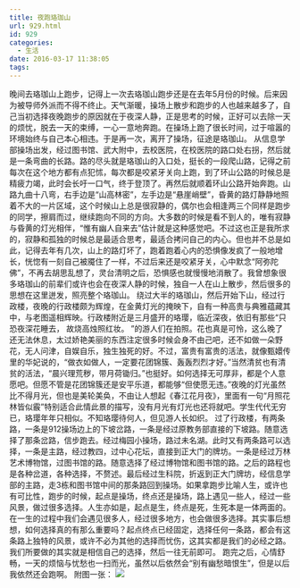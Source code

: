 ```yaml
---
title: 夜跑珞珈山
url: 929.html
id: 929
categories:
  - 生活
date: 2016-03-17 11:38:05
tags:
---
```


晚间去珞珈山上跑步，记得上一次去珞珈山跑步还是在去年5月份的时候。后来因为被导师外派而不得不终止。天气渐暖，操场上散步和跑步的人也越来越多了，自己当初选择夜晚跑步的原因就在于夜深人静，正是思考的时候，正好可以去除一天的烦忧，脱去一天的束缚，一心一意地奔跑。在操场上跑了很长时间，过于喧嚣的环境始终与自己本心相违。于是再一次，离开了操场，征途是珞珈山。 从信息学部操场出发，经过图书馆、武大附中，去校医院，在校医院的路口处右拐，然后就是一条弯曲的长路。路的尽头就是珞珈山的入口处，挺长的一段爬山路，记得之前每次在这个地方都有点犯怵，每次都是咬紧牙关向上跑，到了环山公路的时候总是精疲力竭，此时会长吁一口气，终于登顶了。再然后就顺着环山公路开始奔跑。山路九曲十八弯，右手边是“山高林密”，左手边是“悬崖峭壁”，昏黄的路灯静静地照着不大的一片区域，这个时候山上总是很寂静的，偶尔也会相逢两三个同样是跑步的同学，擦肩而过，继续跑向不同的方向。大多数的时候是看不到人的，唯有寂静与昏黄的灯光相伴，“惟有幽人自来去”估计就是这种感觉吧。不过这也正是我所求的，寂静和孤独的时候总是最适合思考，最适合拷问自己的内心。但也并不总是如此，记得去年有几次，山上的路灯坏了，跑着跑着心内的恐惧像发疯了一般地增长，恍惚有一刻自己被魇住了一样，不过后来还是咬紧牙关，心中默念“阿弥陀佛”，不再去胡思乱想了，灵台清明之后，恐惧感也就慢慢地消散了。我曾想象很多珞珈山的前辈们或许也会在夜深人静的时候，独自一人在山上散步，然后很多的思想在这里迸发，照亮整个珞珈山。 绕过大半的珞珈山，然后开始下山，经过行政楼，夜晚的行政楼颇为辉煌，在金黄灯光的掩映下，自有一种高贵与典雅蕴藏其中，与老图遥相辉映。行政楼附近是三月盛开的珞璎，临近深夜，依旧有那些“只恐夜深花睡去， 故烧高烛照红妆。 ”的游人们在拍照。花也真是可怜，这么晚了还无法休息，太过娇艳美丽的东西注定很多时候会身不由己吧，还不如做一朵野花，无人问津，自娱自乐，独生独死的好。不过，富贵有富贵的活法，就像甄嬛传里的华妃说的，“做衣如做人，一定要花团锦簇、轰轰烈烈才好。”当然清贫也有清贫的活法，“晨兴理荒秽，带月荷锄归。”也挺好。如何选择无可厚非，都是个人意愿吧。但愿不管是花团锦簇还是安平乐道，都能够“但使愿无违。”夜晚的灯光虽然比不得月光，但也是美轮美奂，不由让人想起《春江花月夜》，里面有一句“月照花林皆似霰”特别适合此情此景的描写，没有月光有灯光也还将就吧。学生代代无穷已，珞璎年年只相似。不知珞璎待何人，但见游人长如织。 过了行政楼，有两条路，一条是912操场边上的下坡岔路，一条是经过原教务部直接的下坡路。随意选择了那条岔路，信步跑去。经过梅园小操场，路过未名湖。此时又有两条路可以选择，一条是主路，经过教四，过中心花坛，直接到正大门的牌坊。一条是经过万林艺术博物馆，过图书馆的路。随意选择了经过博物馆和图书馆的路。之后的路程也是各种岔道，各种选择，不赘述。最后经过生科院，折返到正大门牌坊，经信息学部的主路，走3栋和图书馆中间的那条路回到操场。如果拿跑步比喻人生，或许也有可比性，跑步的时候，起点是操场，终点还是操场，路上遇见一些人，经过一些风景，做过很多选择。人生亦如是，起点是生，终点是死，生死本是一体两面的。在一生的过程中我们会遇见很多人，经过很多地方，也会做很多选择。其实事后想想，如何选择真的有那么重要吗？起点终点已经固定，选择任何一条路，都会有这条路上独特的风景，或许不必为其他的选择而忧伤，这其实都是我们的必经之路。我们所要做的其实就是相信自己的选择，然后一往无前即可。 跑完之后，心情舒畅，一天的烦恼与忧愁也一扫而光，虽然以后依然会“别有幽愁暗恨生”，但是以后我依然还会跑啊。 附图一张： ![](http://www.wangmingkuo.com/wp-content/uploads/2016/03/跑步.png)